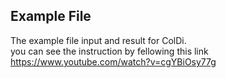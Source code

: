 ## Example File
The example file input and result for ColDi. \
you can see the instruction by fellowing this link https://www.youtube.com/watch?v=cgYBiOsy77g
